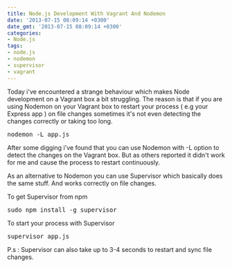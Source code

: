 ```yaml
---
title: Node.js Development With Vagrant And Nodemon
date: '2013-07-15 08:09:14 +0300'
date_gmt: '2013-07-15 08:09:14 +0300'
categories:
- Node.js
tags:
- node.js
- nodemon
- supervisor
- vagrant
---
```

<p>Today i've encountered a strange behaviour which makes Node development on a Vagrant box a bit struggling. The reason is that if you are using Nodemon on your Vagrant box to restart your process ( e.g your Express app ) on file changes sometimes it's not even detecting the changes correctly or taking too long.</p>
<pre>nodemon -L app.js</pre>
<p>After some digging i've found that you can use Nodemon with -L option to detect the changes on the Vagrant box. But as others reported it didn't work for me and cause the process to restart continuously.</p>
<p>As an alternative to Nodemon you can use Supervisor which basically does the same stuff. And works correctly on file changes.</p>
<p>To get Supervisor from npm</p>
<pre>sudo npm install -g supervisor</pre>
<p>To start your process with Supervisor</p>
<pre>supervisor app.js</pre>
<p>P.s : Supervisor can also take up to 3-4 seconds to restart and sync file changes.</p>
<p>&nbsp;</p>

